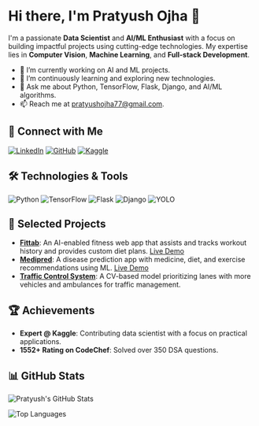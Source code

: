 # Hi there, I'm Pratyush Ojha 👋

I'm a passionate **Data Scientist** and **AI/ML Enthusiast** with a focus on building impactful projects using cutting-edge technologies. My expertise lies in **Computer Vision**, **Machine Learning**, and **Full-stack Development**.

- 🔭 I’m currently working on AI and ML projects.
- 🌱 I’m continuously learning and exploring new technologies.
- 💬 Ask me about Python, TensorFlow, Flask, Django, and AI/ML algorithms.
- 📫 Reach me at [pratyushojha77@gmail.com](mailto:pratyushojha77@gmail.com).

## 🔗 Connect with Me
[![LinkedIn](https://img.shields.io/badge/LinkedIn-blue?style=flat-square&logo=linkedin&logoColor=white)](https://www.linkedin.com/in/pratyush-ojha-185817253/)
[![GitHub](https://img.shields.io/badge/GitHub-black?style=flat-square&logo=github&logoColor=white)](https://github.com/pratyushojha04)
[![Kaggle](https://img.shields.io/badge/Kaggle-blue?style=flat-square&logo=kaggle&logoColor=white)](https://www.kaggle.com/pratyushojha12)

## 🛠️ Technologies & Tools
![Python](https://img.shields.io/badge/Python-3670A0?style=for-the-badge&logo=python&logoColor=ffdd54)
![TensorFlow](https://img.shields.io/badge/TensorFlow-FF6F00?style=for-the-badge&logo=TensorFlow&logoColor=white)
![Flask](https://img.shields.io/badge/Flask-000000?style=for-the-badge&logo=flask&logoColor=white)
![Django](https://img.shields.io/badge/Django-092E20?style=for-the-badge&logo=django&logoColor=white)
![YOLO](https://img.shields.io/badge/YOLO-00FFFF?style=for-the-badge&logo=yolo&logoColor=black)

## 🚀 Selected Projects
- **[Fittab](https://github.com/pratyushojha04/fittab)**: An AI-enabled fitness web app that assists and tracks workout history and provides custom diet plans. [Live Demo](https://fittab-2.onrender.com)
- **[Medipred](https://github.com/pratyushojha04/medipred)**: A disease prediction app with medicine, diet, and exercise recommendations using ML. [Live Demo](https://medipred-1.onrender.com)
- **[Traffic Control System](https://github.com/pratyushojha04/Traffic-Management-System)**: A CV-based model prioritizing lanes with more vehicles and ambulances for traffic management.

## 🏆 Achievements
- **Expert @ Kaggle**: Contributing data scientist with a focus on practical applications.
- **1552+ Rating on CodeChef**: Solved over 350 DSA questions.

## 📊 GitHub Stats
![Pratyush's GitHub Stats](https://github-readme-stats.vercel.app/api?username=pratyushojha04&show_icons=true&theme=radical)

![Top Languages](https://github-readme-stats.vercel.app/api/top-langs/?username=pratyushojha04&layout=compact&theme=radical)

